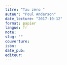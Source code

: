 ```yaml
---
titre: "Tau zéro "
auteur: "Poul Anderson"
date_lecture: "2017-10-12"
format: papier
langue: fr
note:
slug: ""
couverture: 
isbn: 
date_pub: 
editeur: 
---
```

